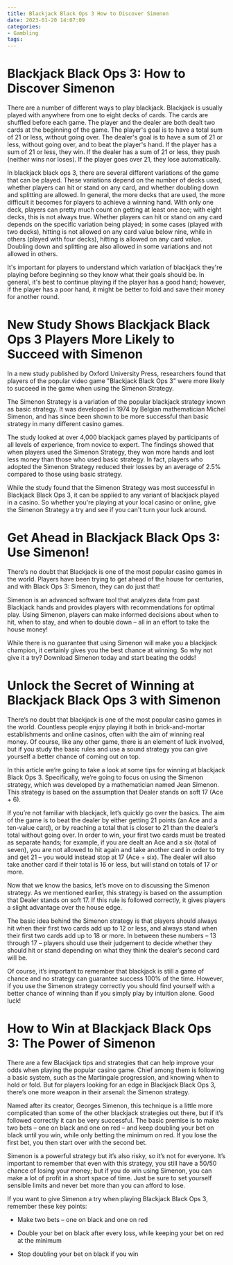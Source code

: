 ```yaml
---
title: Blackjack Black Ops 3 How to Discover Simenon 
date: 2023-01-20 14:07:09
categories:
- Gambling
tags:
---
```



#  Blackjack Black Ops 3: How to Discover Simenon 

There are a number of different ways to play blackjack. Blackjack is usually played with anywhere from one to eight decks of cards. The cards are shuffled before each game. The player and the dealer are both dealt two cards at the beginning of the game. The player's goal is to have a total sum of 21 or less, without going over. The dealer's goal is to have a sum of 21 or less, without going over, and to beat the player's hand. If the player has a sum of 21 or less, they win. If the dealer has a sum of 21 or less, they push (neither wins nor loses). If the player goes over 21, they lose automatically.

In blackjack black ops 3, there are several different variations of the game that can be played. These variations depend on the number of decks used, whether players can hit or stand on any card, and whether doubling down and splitting are allowed. In general, the more decks that are used, the more difficult it becomes for players to achieve a winning hand. With only one deck, players can pretty much count on getting at least one ace; with eight decks, this is not always true. Whether players can hit or stand on any card depends on the specific variation being played; in some cases (played with two decks), hitting is not allowed on any card value below nine, while in others (played with four decks), hitting is allowed on any card value. Doubling down and splitting are also allowed in some variations and not allowed in others.

It's important for players to understand which variation of blackjack they're playing before beginning so they know what their goals should be. In general, it's best to continue playing if the player has a good hand; however, if the player has a poor hand, it might be better to fold and save their money for another round.

#  New Study Shows Blackjack Black Ops 3 Players More Likely to Succeed with Simenon 

In a new study published by Oxford University Press, researchers found that players of the popular video game "Blackjack Black Ops 3" were more likely to succeed in the game when using the Simenon Strategy. 

The Simenon Strategy is a variation of the popular blackjack strategy known as basic strategy. It was developed in 1974 by Belgian mathematician Michel Simenon, and has since been shown to be more successful than basic strategy in many different casino games. 

The study looked at over 4,000 blackjack games played by participants of all levels of experience, from novice to expert. The findings showed that when players used the Simenon Strategy, they won more hands and lost less money than those who used basic strategy. In fact, players who adopted the Simenon Strategy reduced their losses by an average of 2.5% compared to those using basic strategy. 

While the study found that the Simenon Strategy was most successful in Blackjack Black Ops 3, it can be applied to any variant of blackjack played in a casino. So whether you're playing at your local casino or online, give the Simenon Strategy a try and see if you can't turn your luck around.

#  Get Ahead in Blackjack Black Ops 3: Use Simenon!

There’s no doubt that Blackjack is one of the most popular casino games in the world. Players have been trying to get ahead of the house for centuries, and with Black Ops 3: Simenon, they can do just that!

Simenon is an advanced software tool that analyzes data from past Blackjack hands and provides players with recommendations for optimal play. Using Simenon, players can make informed decisions about when to hit, when to stay, and when to double down – all in an effort to take the house money!

While there is no guarantee that using Simenon will make you a blackjack champion, it certainly gives you the best chance at winning. So why not give it a try? Download Simenon today and start beating the odds!

#  Unlock the Secret of Winning at Blackjack Black Ops 3 with Simenon 

There’s no doubt that blackjack is one of the most popular casino games in the world. Countless people enjoy playing it both in brick-and-mortar establishments and online casinos, often with the aim of winning real money. Of course, like any other game, there is an element of luck involved, but if you study the basic rules and use a sound strategy you can give yourself a better chance of coming out on top. 

In this article we’re going to take a look at some tips for winning at blackjack Black Ops 3. Specifically, we’re going to focus on using the Simenon strategy, which was developed by a mathematician named Jean Simenon. This strategy is based on the assumption that Dealer stands on soft 17 (Ace + 6). 

If you’re not familiar with blackjack, let’s quickly go over the basics. The aim of the game is to beat the dealer by either getting 21 points (an Ace and a ten-value card), or by reaching a total that is closer to 21 than the dealer’s total without going over. In order to win, your first two cards must be treated as separate hands; for example, if you are dealt an Ace and a six (total of seven), you are not allowed to hit again and take another card in order to try and get 21 – you would instead stop at 17 (Ace + six). The dealer will also take another card if their total is 16 or less, but will stand on totals of 17 or more. 

Now that we know the basics, let’s move on to discussing the Simenon strategy. As we mentioned earlier, this strategy is based on the assumption that Dealer stands on soft 17. If this rule is followed correctly, it gives players a slight advantage over the house edge. 

The basic idea behind the Simenon strategy is that players should always hit when their first two cards add up to 12 or less, and always stand when their first two cards add up to 18 or more. In between these numbers – 13 through 17 – players should use their judgement to decide whether they should hit or stand depending on what they think the dealer’s second card will be. 

Of course, it’s important to remember that blackjack is still a game of chance and no strategy can guarantee success 100% of the time. However, if you use the Simenon strategy correctly you should find yourself with a better chance of winning than if you simply play by intuition alone. Good luck!

#  How to Win at Blackjack Black Ops 3: The Power of Simenon

There are a few Blackjack tips and strategies that can help improve your odds when playing the popular casino game. Chief among them is following a basic system, such as the Martingale progression, and knowing when to hold or fold. But for players looking for an edge in Blackjack Black Ops 3, there’s one more weapon in their arsenal: the Simenon strategy.

Named after its creator, Georges Simenon, this technique is a little more complicated than some of the other blackjack strategies out there, but if it’s followed correctly it can be very successful. The basic premise is to make two bets – one on black and one on red – and keep doubling your bet on black until you win, while only betting the minimum on red. If you lose the first bet, you then start over with the second bet.

Simenon is a powerful strategy but it’s also risky, so it’s not for everyone. It’s important to remember that even with this strategy, you still have a 50/50 chance of losing your money; but if you do win using Simenon, you can make a lot of profit in a short space of time. Just be sure to set yourself sensible limits and never bet more than you can afford to lose.

If you want to give Simenon a try when playing Blackjack Black Ops 3, remember these key points:

* Make two bets – one on black and one on red

* Double your bet on black after every loss, while keeping your bet on red at the minimum

* Stop doubling your bet on black if you win